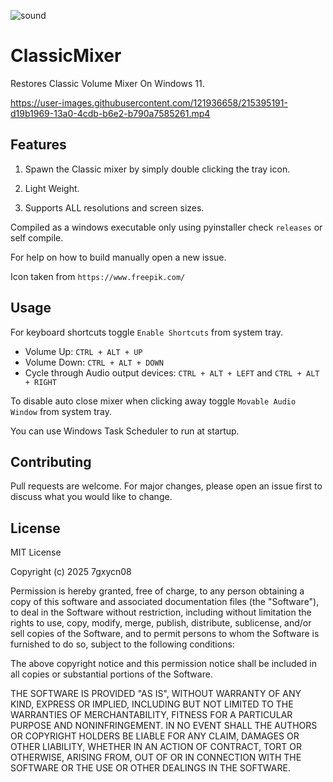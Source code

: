 ![sound](https://user-images.githubusercontent.com/121936658/215396835-ba7215f7-2051-4953-ac5a-e3818388bfd4.png)


# ClassicMixer
Restores Classic Volume Mixer On Windows 11.

https://user-images.githubusercontent.com/121936658/215395191-d19b1969-13a0-4cdb-b6e2-b790a7585261.mp4

## Features

1. Spawn the Classic mixer by simply double clicking the tray icon. 


2. Light Weight.


3. Supports ALL resolutions and screen sizes.


Compiled as a windows executable only using pyinstaller check `releases` or self compile.


For help on how to build manually open a new issue.


Icon taken from `https://www.freepik.com/`

## Usage


For keyboard shortcuts toggle `Enable Shortcuts` from system tray.


- Volume Up: `CTRL + ALT + UP`
- Volume Down: `CTRL + ALT + DOWN`
- Cycle through Audio output devices: `CTRL + ALT + LEFT` and `CTRL + ALT + RIGHT`


To disable auto close mixer when clicking away toggle `Movable Audio Window` from system tray.


You can use Windows Task Scheduler to run at startup.


## Contributing

Pull requests are welcome. For major changes, please open an issue first
to discuss what you would like to change.

## License

MIT License

Copyright (c) 2025 7gxycn08

Permission is hereby granted, free of charge, to any person obtaining a copy
of this software and associated documentation files (the "Software"), to deal
in the Software without restriction, including without limitation the rights
to use, copy, modify, merge, publish, distribute, sublicense, and/or sell
copies of the Software, and to permit persons to whom the Software is
furnished to do so, subject to the following conditions:

The above copyright notice and this permission notice shall be included in all
copies or substantial portions of the Software.

THE SOFTWARE IS PROVIDED "AS IS", WITHOUT WARRANTY OF ANY KIND, EXPRESS OR
IMPLIED, INCLUDING BUT NOT LIMITED TO THE WARRANTIES OF MERCHANTABILITY,
FITNESS FOR A PARTICULAR PURPOSE AND NONINFRINGEMENT. IN NO EVENT SHALL THE
AUTHORS OR COPYRIGHT HOLDERS BE LIABLE FOR ANY CLAIM, DAMAGES OR OTHER
LIABILITY, WHETHER IN AN ACTION OF CONTRACT, TORT OR OTHERWISE, ARISING FROM,
OUT OF OR IN CONNECTION WITH THE SOFTWARE OR THE USE OR OTHER DEALINGS IN THE
SOFTWARE.
